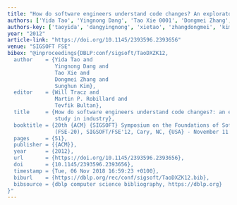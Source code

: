 ```yaml
---
title: "How do software engineers understand code changes? An exploratory study in industry"
authors: ['Yida Tao', 'Yingnong Dang', 'Tao Xie 0001', 'Dongmei Zhang', 'Sunghun Kim 0001']
authors-key: ['taoyida', 'dangyingnong', 'xietao', 'zhangdongmei', 'kimsunghun']
year: "2012"
article-link: "https://doi.org/10.1145/2393596.2393656"
venue: "SIGSOFT FSE"
bibex: "@inproceedings{DBLP:conf/sigsoft/TaoDXZK12,
  author    = {Yida Tao and
               Yingnong Dang and
               Tao Xie and
               Dongmei Zhang and
               Sunghun Kim},
  editor    = {Will Tracz and
               Martin P. Robillard and
               Tevfik Bultan},
  title     = {How do software engineers understand code changes?: an exploratory
               study in industry},
  booktitle = {20th {ACM} {SIGSOFT} Symposium on the Foundations of Software Engineering
               (FSE-20), SIGSOFT/FSE'12, Cary, NC, {USA} - November 11 - 16, 2012},
  pages     = {51},
  publisher = {{ACM}},
  year      = {2012},
  url       = {https://doi.org/10.1145/2393596.2393656},
  doi       = {10.1145/2393596.2393656},
  timestamp = {Tue, 06 Nov 2018 16:59:23 +0100},
  biburl    = {https://dblp.org/rec/conf/sigsoft/TaoDXZK12.bib},
  bibsource = {dblp computer science bibliography, https://dblp.org}
}"
---
```

